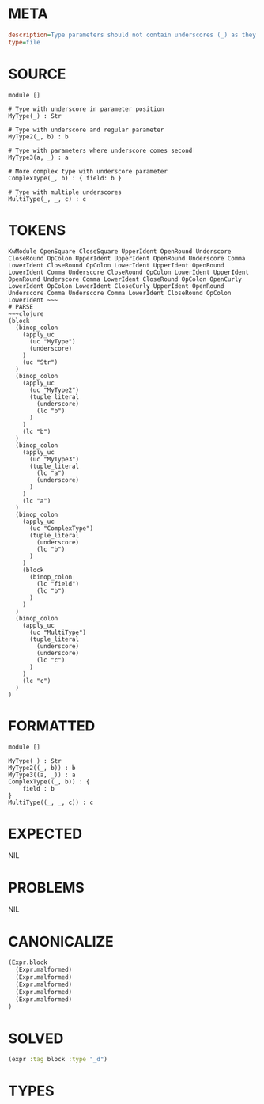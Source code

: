 # META
~~~ini
description=Type parameters should not contain underscores (_) as they represent 'I don't care' types, which doesn't make sense when declaring a type.
type=file
~~~
# SOURCE
~~~roc
module []

# Type with underscore in parameter position
MyType(_) : Str

# Type with underscore and regular parameter
MyType2(_, b) : b

# Type with parameters where underscore comes second
MyType3(a, _) : a

# More complex type with underscore parameter
ComplexType(_, b) : { field: b }

# Type with multiple underscores
MultiType(_, _, c) : c
~~~
# TOKENS
~~~text
KwModule OpenSquare CloseSquare UpperIdent OpenRound Underscore CloseRound OpColon UpperIdent UpperIdent OpenRound Underscore Comma LowerIdent CloseRound OpColon LowerIdent UpperIdent OpenRound LowerIdent Comma Underscore CloseRound OpColon LowerIdent UpperIdent OpenRound Underscore Comma LowerIdent CloseRound OpColon OpenCurly LowerIdent OpColon LowerIdent CloseCurly UpperIdent OpenRound Underscore Comma Underscore Comma LowerIdent CloseRound OpColon LowerIdent ~~~
# PARSE
~~~clojure
(block
  (binop_colon
    (apply_uc
      (uc "MyType")
      (underscore)
    )
    (uc "Str")
  )
  (binop_colon
    (apply_uc
      (uc "MyType2")
      (tuple_literal
        (underscore)
        (lc "b")
      )
    )
    (lc "b")
  )
  (binop_colon
    (apply_uc
      (uc "MyType3")
      (tuple_literal
        (lc "a")
        (underscore)
      )
    )
    (lc "a")
  )
  (binop_colon
    (apply_uc
      (uc "ComplexType")
      (tuple_literal
        (underscore)
        (lc "b")
      )
    )
    (block
      (binop_colon
        (lc "field")
        (lc "b")
      )
    )
  )
  (binop_colon
    (apply_uc
      (uc "MultiType")
      (tuple_literal
        (underscore)
        (underscore)
        (lc "c")
      )
    )
    (lc "c")
  )
)
~~~
# FORMATTED
~~~roc
module []

MyType(_) : Str
MyType2((_, b)) : b
MyType3((a, _)) : a
ComplexType((_, b)) : {
	field : b
}
MultiType((_, _, c)) : c
~~~
# EXPECTED
NIL
# PROBLEMS
NIL
# CANONICALIZE
~~~clojure
(Expr.block
  (Expr.malformed)
  (Expr.malformed)
  (Expr.malformed)
  (Expr.malformed)
  (Expr.malformed)
)
~~~
# SOLVED
~~~clojure
(expr :tag block :type "_d")
~~~
# TYPES
~~~roc
~~~
